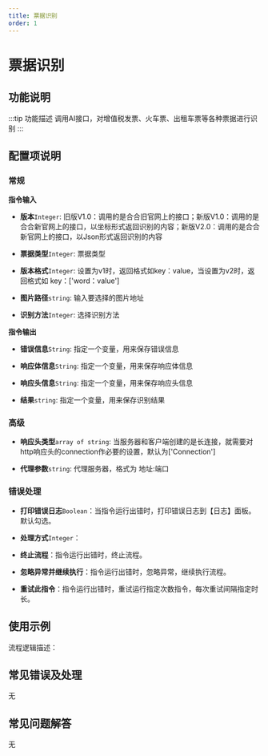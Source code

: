 ```yaml
---
title: 票据识别
order: 1
---
```


# 票据识别

## 功能说明

:::tip 功能描述
调用AI接口，对增值税发票、火车票、出租车票等各种票据进行识别
:::

## 配置项说明

### 常规

**指令输入**

- **版本**`Integer`: 旧版V1.0：调用的是合合旧官网上的接口；新版V1.0：调用的是合合新官网上的接口，以坐标形式返回识别的内容；新版V2.0：调用的是合合新官网上的接口，以Json形式返回识别的内容

- **票据类型**`Integer`: 票据类型

- **版本格式**`Integer`: 设置为v1时，返回格式如key：value，当设置为v2时，返回格式如 key：['word：value']

- **图片路径**`string`: 输入要选择的图片地址

- **识别方法**`Integer`: 选择识别方法


**指令输出**

- **错误信息**`String`: 指定一个变量，用来保存错误信息

- **响应体信息**`String`: 指定一个变量，用来保存响应体信息

- **响应头信息**`String`: 指定一个变量，用来保存响应头信息

- **结果**`string`: 指定一个变量，用来保存识别结果

### 高级

- **响应头类型**`array of string`: 当服务器和客户端创建的是长连接，就需要对http响应头的connection作必要的设置，默认为['Connection']

- **代理参数**`string`: 代理服务器，格式为 地址:端口

### 错误处理

- **打印错误日志**`Boolean`：当指令运行出错时，打印错误日志到【日志】面板。默认勾选。

- **处理方式**`Integer`：

 - **终止流程**：指令运行出错时，终止流程。

 - **忽略异常并继续执行**：指令运行出错时，忽略异常，继续执行流程。

 - **重试此指令**：指令运行出错时，重试运行指定次数指令，每次重试间隔指定时长。

## 使用示例

流程逻辑描述：

## 常见错误及处理

无

## 常见问题解答

无

